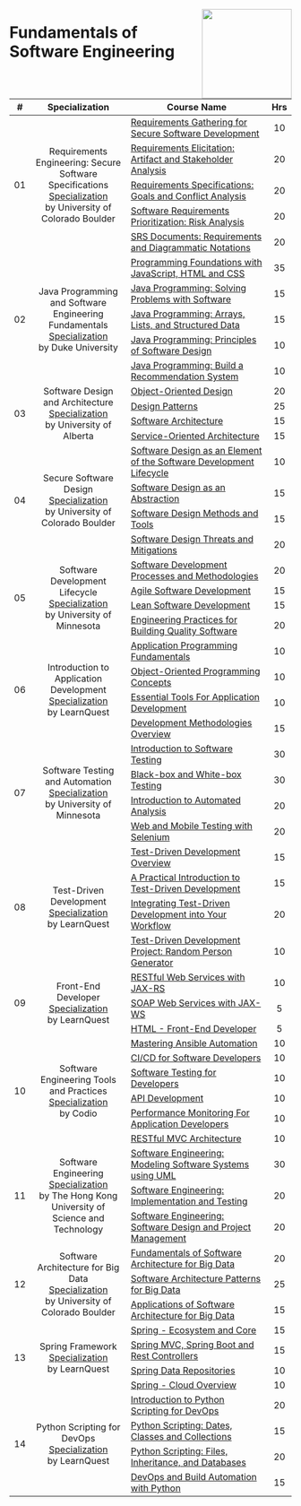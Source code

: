 <a href="https://coursera.org/"><img align="right" width="160" src="/logos/coursera.png"></img></a>

# Fundamentals of Software Engineering

<table>
    <thead>
        <tr>
<th width="25px">#</th>
<th width="400px">Specialization</th>
<th width="800px">Course Name</th>
<th width="25px">Hrs</th>
        </tr>
    </thead>
    <tbody>
            <tr>
<td rowspan=5 align="center">01</td>
<td rowspan=5 align="center">Requirements Engineering: Secure Software Specifications<br><a href="https://coursera.org/specializations/requirements-engineering-secure-software">Specialization</a><br>by University of Colorado Boulder</td>
<td><a href="https://coursera.org/learn/requirements-gathering-secure">Requirements Gathering for Secure Software Development</a></td>
<td align="center">10</td>
            </tr>
            <tr>
<td><a href="https://coursera.org/learn/requirements-elicitation">Requirements Elicitation: Artifact and Stakeholder Analysis</a></td>
<td align="center">20</td>
            </tr>
            <tr>
<td><a href="https://coursera.org/learn/requirements-specification-goals">Requirements Specifications: Goals and Conflict Analysis</a></td>
<td align="center">20</td>
            </tr>
            <tr>
<td><a href="https://coursera.org/learn/software-requirements-prioritization">Software Requirements Prioritization: Risk Analysis</a></td>
<td align="center">20</td>
            </tr>
            <tr>
<td><a href="https://coursera.org/learn/srs-documents-requirements">SRS Documents: Requirements and Diagrammatic Notations</a></td>
<td align="center">20</td>
            </tr>
            <tr>
<td rowspan=5 align="center">02</td>
<td rowspan=5 align="center">Java Programming and Software Engineering Fundamentals<br><a href="https://coursera.org/specializations/java-programming">Specialization</a><br>by Duke University</td>
<td><a href="https://coursera.org/learn/duke-programming-web">Programming Foundations with JavaScript, HTML and CSS</a></td>
<td align="center">35</td>
            </tr>
            <tr>
<td><a href="https://coursera.org/learn/java-programming">Java Programming: Solving Problems with Software</a></td>
<td align="center">15</td>
            </tr>
            <tr>
<td><a href="https://coursera.org/learn/java-programming-arrays-lists-data">Java Programming: Arrays, Lists, and Structured Data</a></td>
<td align="center">15</td>
            </tr>
            <tr>
<td><a href="https://coursera.org/learn/java-programming-design-principles">Java Programming: Principles of Software Design</a></td>
<td align="center">10</td>
            </tr>
            <tr>
<td><a href="https://coursera.org/learn/java-programming-recommender">Java Programming: Build a Recommendation System</a></td>
<td align="center">10</td>
            </tr>
            <tr>
<td rowspan=4 align="center">03</td>
<td rowspan=4 align="center">Software Design and Architecture<br><a href="https://coursera.org/specializations/software-design-architecture">Specialization</a><br>by University of Alberta</td>
<td><a href="https://coursera.org/learn/object-oriented-design">Object-Oriented Design</a></td>
<td align="center">20</td>
            </tr>
            <tr>
<td><a href="https://coursera.org/learn/design-patterns">Design Patterns</a></td>
<td align="center">25</td>
            </tr>
            <tr>
<td><a href="https://coursera.org/learn/software-architecture">Software Architecture</a></td>
<td align="center">15</td>
            </tr>
            <tr>
<td><a href="https://coursera.org/learn/service-oriented-architecture">Service-Oriented Architecture</a></td>
<td align="center">15</td>
            </tr>
            <tr>
<td rowspan=4 align="center">04</td>
<td rowspan=4 align="center">Secure Software Design<br><a href="https://coursera.org/specializations/secure-software-design">Specialization</a><br>by University of Colorado Boulder</td>
<td><a href="https://coursera.org/learn/software-design-development-life-cycle">Software Design as an Element of the Software Development Lifecycle</a></td>
<td align="center">10</td>
            </tr>
            <tr>
<td><a href="https://coursera.org/learn/software-design-abstraction">Software Design as an Abstraction</a></td>
<td align="center">15</td>
            </tr>
            <tr>
<td><a href="https://coursera.org/learn/software-design-methods-tools">Software Design Methods and Tools</a></td>
<td align="center">15</td>
            </tr>
            <tr>
<td><a href="https://coursera.org/learn/software-design-threats-mitigations">Software Design Threats and Mitigations</a></td>
<td align="center">20</td>
            </tr>
            <tr>
<td rowspan=4 align="center">05</td>
<td rowspan=4 align="center">Software Development Lifecycle<br><a href="https://coursera.org/specializations/software-development-lifecycle">Specialization</a><br>by University of Minnesota</td>
<td><a href="https://coursera.org/learn/software-processes">Software Development Processes and Methodologies</a></td>
<td align="center">20</td>
            </tr>
            <tr>
<td><a href="https://coursera.org/learn/agile-software-development">Agile Software Development</a></td>
<td align="center">15</td>
            </tr>
            <tr>
<td><a href="https://coursera.org/learn/lean-software-development">Lean Software Development</a></td>
<td align="center">15</td>
            </tr>
            <tr>
<td><a href="https://coursera.org/learn/engineering-practices-secure-software-quality">Engineering Practices for Building Quality Software</a></td>
<td align="center">20</td>
            </tr>
            <tr>
<td rowspan=4 align="center">06</td>
<td rowspan=4 align="center">Introduction to Application Development<br><a href="https://coursera.org/specializations/beginning-application-developer">Specialization</a><br>by LearnQuest</td>
<td><a href="https://coursera.org/learn/application-programming-fundamentals">Application Programming Fundamentals</a></td>
<td align="center">10</td>
            </tr>
            <tr>
<td><a href="https://coursera.org/learn/concepts-of-object-oriented-programming">Object-Oriented Programming Concepts</a></td>
<td align="center">10</td>
            </tr>
            <tr>
<td><a href="https://coursera.org/learn/essential-programming-tools">Essential Tools For Application Development</a></td>
<td align="center">10</td>
            </tr>
            <tr>
<td><a href="https://coursera.org/learn/development-methodologies-overview">Development Methodologies Overview</a></td>
<td align="center">15</td>
            </tr>
            <tr>
<td rowspan=4 align="center">07</td>
<td rowspan=4 align="center">Software Testing and Automation<br><a href="https://coursera.org/specializations/software-testing-automation">Specialization</a><br>by University of Minnesota</td>
<td><a href="https://coursera.org/learn/introduction-software-testing">Introduction to Software Testing</a></td>
<td align="center">30</td>
            </tr>
            <tr>
<td><a href="https://coursera.org/learn/black-box-white-box-testing">Black-box and White-box Testing</a></td>
<td align="center">30</td>
            </tr>
            <tr>
<td><a href="https://coursera.org/learn/automated-analysis">Introduction to Automated Analysis</a></td>
<td align="center">20</td>
            </tr>
            <tr>
<td><a href="https://coursera.org/learn/web-mobile-testing">Web and Mobile Testing with Selenium</a></td>
<td align="center">20</td>
            </tr>
            <tr>
<td rowspan=4 align="center">08</td>
<td rowspan=4 align="center">Test-Driven Development<br><a href="https://coursera.org/specializations/test-driven-development">Specialization</a><br>by LearnQuest</td>
<td><a href="https://coursera.org/learn/test-driven-development-overview">Test-Driven Development Overview</a></td>
<td align="center">15</td>
            </tr>
            <tr>
<td><a href="https://coursera.org/learn/a-practical-introduction-to-test-driven-development">A Practical Introduction to Test-Driven Development</a></td>
<td align="center">15</td>
            </tr>
            <tr>
<td><a href="https://coursera.org/learn/test-driven-development-workflow">Integrating Test-Driven Development into Your Workflow</a></td>
<td align="center">20</td>
            </tr>
            <tr>
<td><a href="https://coursera.org/learn/capstone-project-random-person-generator-using-tdd">Test-Driven Development Project: Random Person Generator</a></td>
<td align="center">10</td>
            </tr>
            <tr>
<td rowspan=3 align="center">09</td>
<td rowspan=3 align="center">Front-End Developer<br><a href="https://coursera.org/specializations/front-end-developer">Specialization</a><br>by LearnQuest</td>
<td><a href="https://coursera.org/learn/restful-web-services-jax-rs">RESTful Web Services with JAX-RS</a></td>
<td align="center">10</td>
            </tr>
            <tr>
<td><a href="https://coursera.org/learn/soap-web-services-jax-ws">SOAP Web Services with JAX-WS</a></td>
<td align="center">5</td>
            </tr>
            <tr>
<td><a href="https://coursera.org/learn/html-front-end-developer-web-services">HTML - Front-End Developer</a></td>
<td align="center">5</td>
            </tr>
            <tr>
<td rowspan=6 align="center">10</td>
<td rowspan=6 align="center">Software Engineering Tools and Practices<br><a href="https://coursera.org/specializations/codio-software-engineering">Specialization</a><br>by Codio</td>
<td><a href="https://coursera.org/learn/mastering-ansible-automation">Mastering Ansible Automation</a></td>
<td align="center">10</td>
            </tr>
            <tr>
<td><a href="https://coursera.org/learn/codio-cicd-for-software-developers">CI/CD for Software Developers</a></td>
<td align="center">10</td>
            </tr>
            <tr>
<td><a href="https://coursera.org/learn/codio-software-testing-for-developers">Software Testing for Developers</a></td>
<td align="center">10</td>
            </tr>
            <tr>
<td><a href="https://coursera.org/learn/codio-api-development">API Development</a></td>
<td align="center">10</td>
            </tr>
            <tr>
<td><a href="https://coursera.org/learn/codio-performance-monitoring">Performance Monitoring For Application Developers</a></td>
<td align="center">10</td>
            </tr>
            <tr>
<td><a href="https://coursera.org/learn/codio-restful-mvc-architecture">RESTful MVC Architecture</a></td>
<td align="center">10</td>
            </tr>
            <tr>
<td rowspan=3 align="center">11</td>
<td rowspan=3 align="center">Software Engineering<br><a href="https://coursera.org/specializations/software-engineering">Specialization</a><br>by The Hong Kong University of Science and Technology</td>
<td><a href="https://coursera.org/learn/software-engineering-modeling-software-systems-using-uml">Software Engineering: Modeling Software Systems using UML</a></td>
<td align="center">30</td>
            </tr>
            <tr>
<td><a href="https://coursera.org/learn/software-engineering-implementation-and-testing">Software Engineering: Implementation and Testing</a></td>
<td align="center">20</td>
            </tr>
            <tr>
<td><a href="https://coursera.org/learn/software-engineering-software-design-and-project-management">Software Engineering: Software Design and Project Management</a></td>
<td align="center">20</td>
            </tr>
            <tr>
<td rowspan=3 align="center">12</td>
<td rowspan=3 align="center">Software Architecture for Big Data<br><a href="https://coursera.org/specializations/software-architecture-big-data">Specialization</a><br>by University of Colorado Boulder</td>
<td><a href="https://coursera.org/learn/software-architecture-for-big-data-fundamentals">Fundamentals of Software Architecture for Big Data</a></td>
<td align="center">20</td>
            </tr>
            <tr>
<td><a href="https://coursera.org/learn/software-architecture-patterns-for-big-data">Software Architecture Patterns for Big Data</a></td>
<td align="center">25</td>
            </tr>
            <tr>
<td><a href="https://coursera.org/learn/software-architecture-for-big-data-applications">Applications of Software Architecture for Big Data</a></td>
<td align="center">15</td>
            </tr>
            <tr>
<td rowspan=4 align="center">13</td>
<td rowspan=4 align="center">Spring Framework<br><a href="https://coursera.org/specializations/spring-framework">Specialization</a><br>by LearnQuest</td>
<td><a href="https://coursera.org/learn/spring-ecosystem-and-core">Spring - Ecosystem and Core</a></td>
<td align="center">15</td>
            </tr>
            <tr>
<td><a href="https://coursera.org/learn/spring-mvc-rest-controller">Spring MVC, Spring Boot and Rest Controllers</a></td>
<td align="center">15</td>
            </tr>
            <tr>
<td><a href="https://coursera.org/learn/spring-repositories">Spring Data Repositories</a></td>
<td align="center">10</td>
            </tr>
            <tr>
<td><a href="https://coursera.org/learn/spring-cloud-overview">Spring - Cloud Overview</a></td>
<td align="center">10</td>
            </tr>
            <tr>
<td rowspan=4 align="center">14</td>
<td rowspan=4 align="center">Python Scripting for DevOps<br><a href="https://coursera.org/specializations/python-scripting-devops">Specialization</a><br>by LearnQuest</td>
<td><a href="https://coursera.org/learn/python-scripting-intro">Introduction to Python Scripting for DevOps</a></td>
<td align="center">20</td>
            </tr>
            <tr>
<td><a href="https://coursera.org/learn/python-scripting-dates-classes-collections">Python Scripting: Dates, Classes and Collections</a></td>
<td align="center">15</td>
            </tr>
            <tr>
<td><a href="https://coursera.org/learn/python-scripting-files-inheritance-databases">Python Scripting: Files, Inheritance, and Databases</a></td>
<td align="center">20</td>
            </tr>
            <tr>
<td><a href="https://coursera.org/learn/devops-build-automation-python">DevOps and Build Automation with Python</a></td>
<td align="center">15</td>
            </tr>
    </tbody>
</table>
